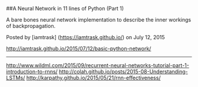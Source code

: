 ##A Neural Network in 11 lines of Python (Part 1)

A bare bones neural network implementation to describe the
inner workings of backpropagation.

Posted by [iamtrask] (https://iamtrask.github.io/) on July 12, 2015

http://iamtrask.github.io/2015/07/12/basic-python-network/

---


http://www.wildml.com/2015/09/recurrent-neural-networks-tutorial-part-1-introduction-to-rnns/
http://colah.github.io/posts/2015-08-Understanding-LSTMs/
http://karpathy.github.io/2015/05/21/rnn-effectiveness/
